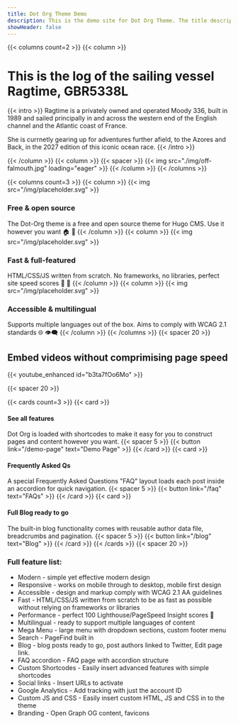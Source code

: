 ```yaml
---
title: Dot Org Theme Demo
description: This is the demo site for Dot Org Theme. The title description and images front matter is required for meta og content.
showHeader: false
---
```


{{< columns count=2 >}}
{{< column >}}
# This is the log of the sailing vessel Ragtime, GBR5338L

{{< intro >}}
Ragtime is a privately owned and operated Moody 336, built in 1989 and sailed principally in and across the western end of the English channel and the Atlantic coast of France.

She is currnetly gearing up for adventures further afield, to the Azores and Back, in the 2027 edition of this iconic ocean race.
{{< /intro >}}

{{< /column >}}
{{< column >}}
{{< spacer >}}
{{< img src="./img/off-falmouth.jpg" loading="eager" >}}
{{< /column >}}
{{< /columns >}}

{{< columns count=3 >}}
{{< column >}}
{{< img src="/img/placeholder.svg" >}}
### Free & open source
The Dot-Org theme is a free and open source theme for Hugo CMS. Use it however you want 🏠 🧱
{{< /column >}}
{{< column >}}
{{< img src="/img/placeholder.svg" >}}
### Fast & full-featured
HTML/CSS/JS written from scratch. No frameworks, no libraries, perfect site speed scores 🚀 🧨
{{< /column >}}
{{< column >}}
{{< img src="/img/placeholder.svg" >}}
### Accessible & multilingual
Supports multiple languages out of the box. Aims to comply with WCAG 2.1 standards 🌐 👁️‍🗨️
{{< /column >}}
{{< /columns >}}
{{< spacer 20 >}}
## Embed videos without comprimising page speed

{{< youtube_enhanced id="b3ta7fOo6Mo" >}}

{{< spacer 20 >}}

{{< cards count=3 >}}
{{< card >}}
#### See all features
Dot Org is loaded with shortcodes to make it easy for you to construct pages and content however you want.
{{< spacer 5 >}}
{{< button link="/demo-page" text="Demo Page" >}}
{{< /card >}}
{{< card >}}
#### Frequently Asked Qs
A special Frequently Asked Questions "FAQ" layout loads each post inside an accordion for quick navigation.
{{< spacer 5 >}}
{{< button link="/faq" text="FAQs" >}}
{{< /card >}}
{{< card >}}
#### Full Blog ready to go
The built-in blog functionality comes with reusable author data file, breadcrumbs and pagination.
{{< spacer 5 >}}
{{< button link="/blog" text="Blog" >}}
{{< /card >}}
{{< /cards >}}
{{< spacer 20 >}}

### Full feature list:

- Modern - simple yet effective modern design
- Responsive - works on mobile through to desktop, mobile first design
- Accessible - design and markup comply with WCAG 2.1 AA guidelines
- Fast - HTML/CSS/JS written from scratch to be as fast as possible without relying on frameworks or libraries
- Performance - perfect 100 Lighthouse/PageSpeed Insight scores :rocket:
- Multilingual - ready to support multiple languages of content
- Mega Menu - large menu with dropdown sections, custom footer menu
- Search - PageFind built in
- Blog - blog posts ready to go, post authors linked to Twitter, Edit page link.
- FAQ accordion - FAQ page with accordion structure
- Custom Shortcodes - Easily insert advanced features with simple shortcodes
- Social links - Insert URLs to activate
- Google Analytics - Add tracking with just the account ID
- Custom JS and CSS - Easily insert custom HTML, JS and CSS in to the theme
- Branding - Open Graph OG content, favicons
